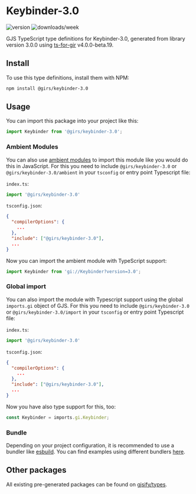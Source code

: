 
# Keybinder-3.0

![version](https://img.shields.io/npm/v/@girs/keybinder-3.0)
![downloads/week](https://img.shields.io/npm/dw/@girs/keybinder-3.0)


GJS TypeScript type definitions for Keybinder-3.0, generated from library version 3.0.0 using [ts-for-gir](https://github.com/gjsify/ts-for-gir) v4.0.0-beta.19.


## Install

To use this type definitions, install them with NPM:
```bash
npm install @girs/keybinder-3.0
```

## Usage

You can import this package into your project like this:
```ts
import Keybinder from '@girs/keybinder-3.0';
```

### Ambient Modules

You can also use [ambient modules](https://github.com/gjsify/ts-for-gir/tree/main/packages/cli#ambient-modules) to import this module like you would do this in JavaScript.
For this you need to include `@girs/keybinder-3.0` or `@girs/keybinder-3.0/ambient` in your `tsconfig` or entry point Typescript file:

`index.ts`:
```ts
import '@girs/keybinder-3.0'
```

`tsconfig.json`:
```json
{
  "compilerOptions": {
    ...
  },
  "include": ["@girs/keybinder-3.0"],
  ...
}
```

Now you can import the ambient module with TypeScript support: 

```ts
import Keybinder from 'gi://Keybinder?version=3.0';
```

### Global import

You can also import the module with Typescript support using the global `imports.gi` object of GJS.
For this you need to include `@girs/keybinder-3.0` or `@girs/keybinder-3.0/import` in your `tsconfig` or entry point Typescript file:

`index.ts`:
```ts
import '@girs/keybinder-3.0'
```

`tsconfig.json`:
```json
{
  "compilerOptions": {
    ...
  },
  "include": ["@girs/keybinder-3.0"],
  ...
}
```

Now you have also type support for this, too:

```ts
const Keybinder = imports.gi.Keybinder;
```

### Bundle

Depending on your project configuration, it is recommended to use a bundler like [esbuild](https://esbuild.github.io/). You can find examples using different bundlers [here](https://github.com/gjsify/ts-for-gir/tree/main/examples).

## Other packages

All existing pre-generated packages can be found on [gjsify/types](https://github.com/gjsify/types).

